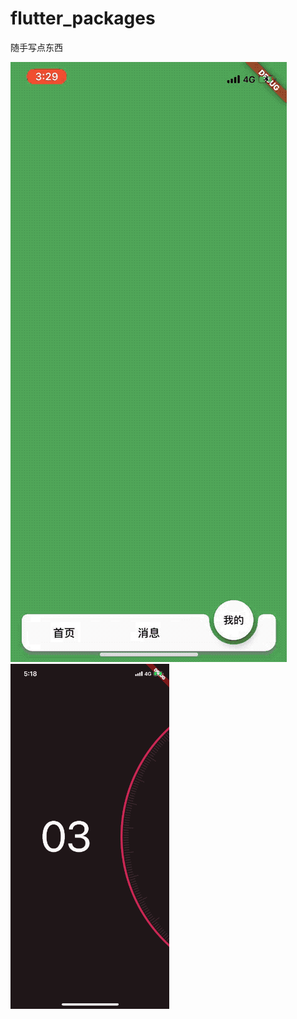# flutter_packages


随手写点东西


![image](https://github.com/yangyuxigithub/flutter_packages/blob/master/custom_tabs/custom_tabs.gif)![image](https://github.com/yangyuxigithub/flutter_packages/blob/master/select_wheel/select_wheel.gif)
